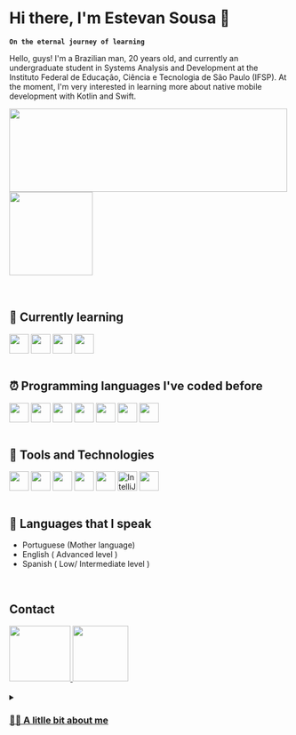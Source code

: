 # Hi there, I'm Estevan Sousa 🖖
**`On the eternal journey of learning`**
<p> Hello, guys! I'm a Brazilian man, 20 years old, and currently an undergraduate student in Systems Analysis and Development at the Instituto Federal de Educação, Ciência e Tecnologia de São Paulo (IFSP). At the moment, I'm very interested in learning more about native mobile development with Kotlin and Swift.</p>

<div>
    <img src="https://github-readme-stats.vercel.app/api?username=estevansk8&show_icons=true&theme=radical" height="150em" width="500em" align="center" />
    <img src="https://github-readme-stats.vercel.app/api/top-langs/?username=estevansk8&layout=compact" height="150em" align="center" />
</div>
<br />

<br />


## 📕 Currently learning

<div>
  <img src="https://cdn.jsdelivr.net/gh/devicons/devicon/icons/kotlin/kotlin-original.svg" align="center" heigth="20" width="35">
  <img src="https://cdn.jsdelivr.net/gh/devicons/devicon@latest/icons/swift/swift-original.svg"  align="center" heigth="20" width="35" />
  <img src="https://cdn.jsdelivr.net/gh/devicons/devicon@latest/icons/flutter/flutter-original.svg" align="center" heigth="20" width="35"/>
  <img src="https://cdn.jsdelivr.net/gh/devicons/devicon/icons/spring/spring-original.svg" align="center" heigth="20" width="35" />
</div>
<br />


## ⏰ Programming languages I've coded before 

<div>
  <img src="https://cdn.jsdelivr.net/gh/devicons/devicon/icons/python/python-original.svg" align="center" heigth="20" width="35"/>  
  <img src="https://cdn.jsdelivr.net/gh/devicons/devicon/icons/c/c-original.svg" align="center" heigth="20" width="35"/>
  <img src="https://cdn.jsdelivr.net/gh/devicons/devicon@latest/icons/php/php-original.svg" align="center" heigth="20" width="35"/>  
  <img src="https://cdn.jsdelivr.net/gh/devicons/devicon/icons/react/react-original.svg" align="center" heigth="20" width="35"/>  
  <img src="https://cdn.jsdelivr.net/gh/devicons/devicon/icons/css3/css3-original.svg" align="center" heigth="20" width="35"/>  
  <img src="https://cdn.jsdelivr.net/gh/devicons/devicon/icons/html5/html5-original.svg" align="center" heigth="20" width="35"/>  
  <img src="https://cdn.jsdelivr.net/gh/devicons/devicon/icons/mysql/mysql-original.svg" align="center" heigth="20" width="35"/>
</div>
<br />


## 📌 Tools and Technologies

<div>
  <img src="https://upload.wikimedia.org/wikipedia/commons/thumb/5/55/Android_Studio_Logo_%282023%29.svg/1200px-Android_Studio_Logo_%282023%29.svg.png" align="center" heigth="45" width="35"/>
  <img src="https://cdn.jsdelivr.net/gh/devicons/devicon@latest/icons/xcode/xcode-original.svg" align="center" heigth="20" width="35"/>  
  <img src="https://cdn.jsdelivr.net/gh/devicons/devicon/icons/vscode/vscode-original.svg" align="center" heigth="20" width="35"/>  
  <img src="https://cdn.jsdelivr.net/gh/devicons/devicon/icons/git/git-original.svg" align="center" heigth="20" width="35"/>  
  <img src="https://cdn.jsdelivr.net/gh/devicons/devicon/icons/figma/figma-original.svg" align="center" heigth="20" width="35"/>  
  <img alt="IntelliJ logo" style="height: 35px;" src="https://upload.wikimedia.org/wikipedia/commons/9/9c/IntelliJ_IDEA_Icon.svg" align="center" heigth="20" width="35"/>
  <img src="https://cdn.jsdelivr.net/gh/devicons/devicon@latest/icons/linux/linux-original.svg" align="center" heigth="20" width="35"/> 
</div>
<br />



## 💬 Languages that I speak
- Portuguese (Mother language)
- English ( Advanced level )
- Spanish ( Low/ Intermediate level )
<br />

## Contact
<div>
    <a href="http://www.linkedin.com/in/estevan-martins-de-sousa">
    <img src="https://logosmarcas.net/wp-content/uploads/2020/04/Linkedin-Logo.png" aligned="center" height="100" width="110"  />
</a>

<a href="https://www.instagram.com/estevan.ems/">
    <img src="https://static.vecteezy.com/system/resources/previews/018/930/413/original/instagram-logo-instagram-icon-transparent-free-png.png" aligned="center" height="100" width="100" 
</a>
</div>
<br />

<details>
    <summary><h3> 🙋‍♂️ A litlle bit about me </h3></summary>
     🚧
</details>

<!--
**Miguel-Silva-Alves/Miguel-Silva-Alves** is a ✨ _special_ ✨ repository because its `README.md` (this file) appears on your GitHub profile.

Here are some ideas to get you started:

- 🔭 I’m currently working on ...
- 🌱 I’m currently learning ...
- 👯 I’m looking to collaborate on ...
- 🤔 I’m looking for help with ...
- 💬 Ask me about ...
- 📫 How to reach me: ...
- 😄 Pronouns: ...
- ⚡ Fun fact: ...
-->
